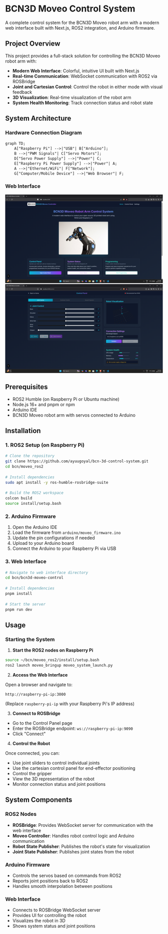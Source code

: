 # BCN3D Moveo Control System

A complete control system for the BCN3D Moveo robot arm with a modern web interface built with Next.js, ROS2 integration, and Arduino firmware.

## Project Overview

This project provides a full-stack solution for controlling the BCN3D Moveo robot arm with:

- **Modern Web Interface**: Colorful, intuitive UI built with Next.js
- **Real-time Communication**: WebSocket communication with ROS2 via ROSBridge
- **Joint and Cartesian Control**: Control the robot in either mode with visual feedback
- **3D Visualization**: Real-time visualization of the robot arm
- **System Health Monitoring**: Track connection status and robot state

## System Architecture

### Hardware Connection Diagram

```mermaid
graph TD;
    A["Raspberry Pi"] -->|"USB"| B["Arduino"];
    B -->|"PWM Signals"| C["Servo Motors"];
    D["Servo Power Supply"] -->|"Power"| C;
    E["Raspberry Pi Power Supply"] -->|"Power"| A;
    A -->|"Ethernet/WiFi"| F["Network"];
    G["Computer/Mobile Device"] -->|"Web Browser"| F;
```

### Web Interface

![BCN3D Moveo Control Interface](/bcn3d-moveo-control/public/ss2.png)
![BCN3D Moveo Control Interface](/bcn3d-moveo-control/public/ss.png)


## Prerequisites

- ROS2 Humble (on Raspberry Pi or Ubuntu machine)
- Node.js 16+ and pnpm or npm
- Arduino IDE
- BCN3D Moveo robot arm with servos connected to Arduino

## Installation

### 1. ROS2 Setup (on Raspberry Pi)

```bash
# Clone the repository
git clone https://github.com/ayuugoyal/bcn-3d-control-system.git
cd bcn/moveo_ros2

# Install dependencies
sudo apt install -y ros-humble-rosbridge-suite

# Build the ROS2 workspace
colcon build
source install/setup.bash
```

### 2. Arduino Firmware

1. Open the Arduino IDE
2. Load the firmware from `arduino/moveo_firmware.ino`
3. Update the pin configurations if needed
4. Upload to your Arduino board
5. Connect the Arduino to your Raspberry Pi via USB

### 3. Web Interface

```bash
# Navigate to web interface directory
cd bcn/bcn3d-moveo-control

# Install dependencies
pnpm install

# Start the server
pnpm run dev
```

## Usage

### Starting the System

1. **Start the ROS2 nodes on Raspberry Pi**

```bash
source ~/bcn/moveo_ros2/install/setup.bash
ros2 launch moveo_bringup moveo_system_launch.py
```

2. **Access the Web Interface**

Open a browser and navigate to:
```
http://raspberry-pi-ip:3000
```
(Replace `raspberry-pi-ip` with your Raspberry Pi's IP address)

3. **Connect to ROSBridge**

- Go to the Control Panel page
- Enter the ROSBridge endpoint: `ws://raspberry-pi-ip:9090`
- Click "Connect"

4. **Control the Robot**

Once connected, you can:
- Use joint sliders to control individual joints
- Use the cartesian control panel for end-effector positioning
- Control the gripper
- View the 3D representation of the robot
- Monitor connection status and joint positions

## System Components

### ROS2 Nodes

- **ROSBridge**: Provides WebSocket server for communication with the web interface
- **Moveo Controller**: Handles robot control logic and Arduino communication
- **Robot State Publisher**: Publishes the robot's state for visualization
- **Joint State Publisher**: Publishes joint states from the robot

### Arduino Firmware

- Controls the servos based on commands from ROS2
- Reports joint positions back to ROS2
- Handles smooth interpolation between positions

### Web Interface

- Connects to ROSBridge WebSocket server
- Provides UI for controlling the robot
- Visualizes the robot in 3D
- Shows system status and joint positions
